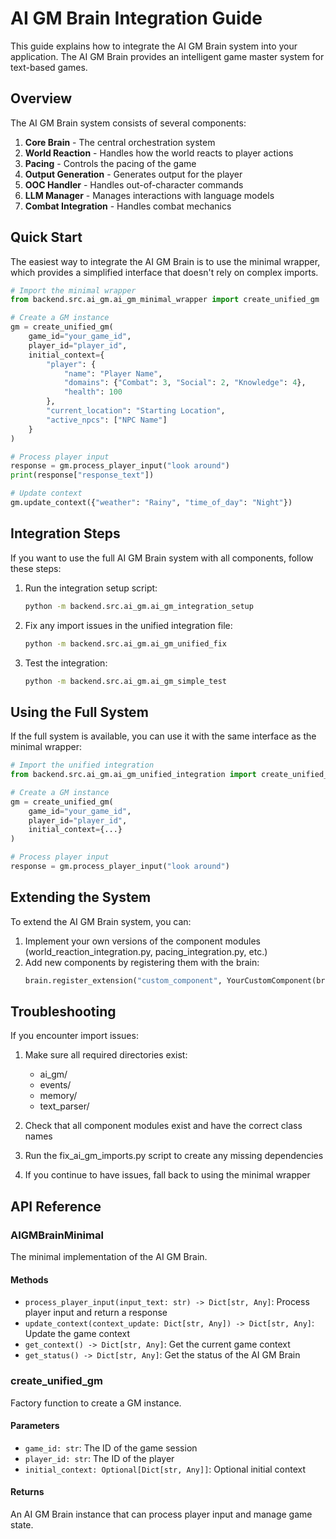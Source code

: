 # AI GM Brain Integration Guide

This guide explains how to integrate the AI GM Brain system into your application. The AI GM Brain provides an intelligent game master system for text-based games.

## Overview

The AI GM Brain system consists of several components:

1. **Core Brain** - The central orchestration system
2. **World Reaction** - Handles how the world reacts to player actions
3. **Pacing** - Controls the pacing of the game
4. **Output Generation** - Generates output for the player
5. **OOC Handler** - Handles out-of-character commands
6. **LLM Manager** - Manages interactions with language models
7. **Combat Integration** - Handles combat mechanics

## Quick Start

The easiest way to integrate the AI GM Brain is to use the minimal wrapper, which provides a simplified interface that doesn't rely on complex imports.

```python
# Import the minimal wrapper
from backend.src.ai_gm.ai_gm_minimal_wrapper import create_unified_gm

# Create a GM instance
gm = create_unified_gm(
    game_id="your_game_id",
    player_id="player_id",
    initial_context={
        "player": {
            "name": "Player Name",
            "domains": {"Combat": 3, "Social": 2, "Knowledge": 4},
            "health": 100
        },
        "current_location": "Starting Location",
        "active_npcs": ["NPC Name"]
    }
)

# Process player input
response = gm.process_player_input("look around")
print(response["response_text"])

# Update context
gm.update_context({"weather": "Rainy", "time_of_day": "Night"})
```

## Integration Steps

If you want to use the full AI GM Brain system with all components, follow these steps:

1. Run the integration setup script:
   ```bash
   python -m backend.src.ai_gm.ai_gm_integration_setup
   ```

2. Fix any import issues in the unified integration file:
   ```bash
   python -m backend.src.ai_gm.ai_gm_unified_fix
   ```

3. Test the integration:
   ```bash
   python -m backend.src.ai_gm.ai_gm_simple_test
   ```

## Using the Full System

If the full system is available, you can use it with the same interface as the minimal wrapper:

```python
# Import the unified integration
from backend.src.ai_gm.ai_gm_unified_integration import create_unified_gm

# Create a GM instance
gm = create_unified_gm(
    game_id="your_game_id",
    player_id="player_id",
    initial_context={...}
)

# Process player input
response = gm.process_player_input("look around")
```

## Extending the System

To extend the AI GM Brain system, you can:

1. Implement your own versions of the component modules (world_reaction_integration.py, pacing_integration.py, etc.)
2. Add new components by registering them with the brain:
   ```python
   brain.register_extension("custom_component", YourCustomComponent(brain))
   ```

## Troubleshooting

If you encounter import issues:

1. Make sure all required directories exist:
   - ai_gm/
   - events/
   - memory/
   - text_parser/

2. Check that all component modules exist and have the correct class names

3. Run the fix_ai_gm_imports.py script to create any missing dependencies

4. If you continue to have issues, fall back to using the minimal wrapper

## API Reference

### AIGMBrainMinimal

The minimal implementation of the AI GM Brain.

#### Methods

- `process_player_input(input_text: str) -> Dict[str, Any]`: Process player input and return a response
- `update_context(context_update: Dict[str, Any]) -> Dict[str, Any]`: Update the game context
- `get_context() -> Dict[str, Any]`: Get the current game context
- `get_status() -> Dict[str, Any]`: Get the status of the AI GM Brain

### create_unified_gm

Factory function to create a GM instance.

#### Parameters

- `game_id: str`: The ID of the game session
- `player_id: str`: The ID of the player
- `initial_context: Optional[Dict[str, Any]]`: Optional initial context

#### Returns

An AI GM Brain instance that can process player input and manage game state. 